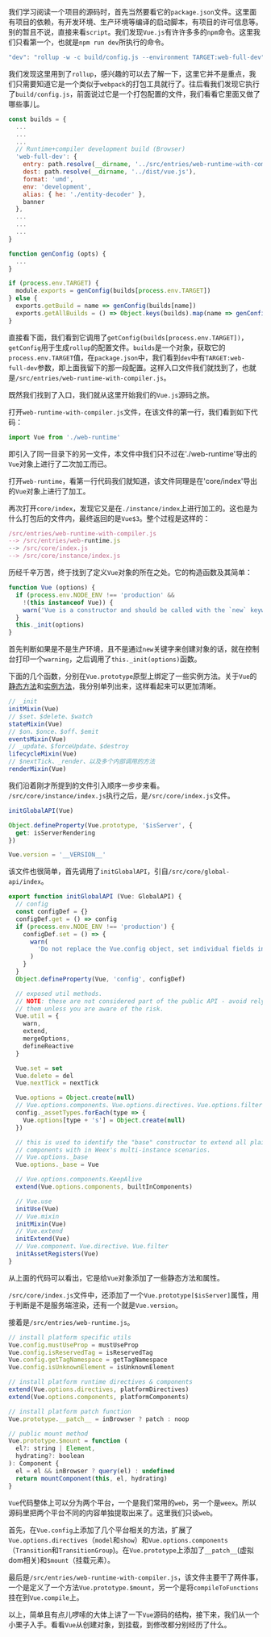 我们学习阅读一个项目的源码时，首先当然要看它的`package.json`文件。这里面有项目的依赖，有开发环境、生产环境等编译的启动脚本，有项目的许可信息等。别的暂且不说，直接来看`script`。我们发现`Vue.js`有许许多多的`npm`命令。这里我们只看第一个，也就是`npm run dev`所执行的命令。

```JavaScript
"dev": "rollup -w -c build/config.js --environment TARGET:web-full-dev"
```

我们发现这里用到了`rollup`，感兴趣的可以去了解一下，这里它并不是重点，我们只需要知道它是一个类似于`webpack`的打包工具就行了。往后看我们发现它执行了`build/config.js`，前面说过它是一个打包配置的文件，我们看看它里面又做了哪些事儿。

```JavaScript
const builds = {
  ...
  ...
  ...
  // Runtime+compiler development build (Browser)
  'web-full-dev': {
    entry: path.resolve(__dirname, '../src/entries/web-runtime-with-compiler.js'),
    dest: path.resolve(__dirname, '../dist/vue.js'),
    format: 'umd',
    env: 'development',
    alias: { he: './entity-decoder' },
    banner
  },
  ...
  ...
  ...
}

function genConfig (opts) {
  ...
}

if (process.env.TARGET) {
  module.exports = genConfig(builds[process.env.TARGET])
} else {
  exports.getBuild = name => genConfig(builds[name])
  exports.getAllBuilds = () => Object.keys(builds).map(name => genConfig(builds[name]))
}
```

直接看下面，我们看到它调用了`getConfig(builds[process.env.TARGET])`，`getConfig`用于生成`rollup`的配置文件。`builds`是一个对象，获取它的`process.env.TARGET`值，在`package.json`中，我们看到`dev`中有`TARGET:web-full-dev`参数，即上面我留下的那一段配置。这样入口文件我们就找到了，也就是`/src/entries/web-runtime-with-compiler.js`。

既然我们找到了入口，我们就从这里开始我们的`Vue.js`源码之旅。

打开`web-runtime-with-compiler.js`文件，在该文件的第一行，我们看到如下代码：

```JavaScript
import Vue from './web-runtime'
```

即引入了同一目录下的另一文件，本文件中我们只不过在'./web-runtime'导出的`Vue`对象上进行了二次加工而已。

打开`web-runtime`，看第一行代码我们就知道，该文件同理是在'core/index'导出的`Vue`对象上进行了加工。

再次打开`core/index`，发现它又是在`./instance/index`上进行加工的。这也是为什么打包后的文件内，最终返回的是`Vue$3`。整个过程是这样的：

```JavaScript
/src/entries/web-runtime-with-compiler.js   
--> /src/entries/web-runtime.js    
--> /src/core/index.js    
--> /src/core/instance/index.js
```

历经千辛万苦，终于找到了定义`Vue`对象的所在之处。它的构造函数及其简单：

```JavaScript
function Vue (options) {
  if (process.env.NODE_ENV !== 'production' &&
    !(this instanceof Vue)) {
    warn('Vue is a constructor and should be called with the `new` keyword')
  }
  this._init(options)
}
```

首先判断如果是不是生产环境，且不是通过`new`关键字来创建对象的话，就在控制台打印一个`warning`，之后调用了`this._init(options)`函数。

下面的几个函数，分别在`Vue.prototype`原型上绑定了一些实例方法。关于`Vue`的[静态方法](Vue-globals.md)和[实例方法](Vue实例属性.md)，我分别单列出来，这样看起来可以更加清晰。

```JavaScript
// _init
initMixin(Vue)  
// $set、$delete、$watch
stateMixin(Vue)
// $on、$once、$off、$emit
eventsMixin(Vue)
// _update、$forceUpdate、$destroy
lifecycleMixin(Vue)
// $nextTick、_render、以及多个内部调用的方法
renderMixin(Vue)
```

我们沿着刚才所提到的文件引入顺序一步步来看。` /src/core/instance/index.js`执行之后，是`/src/core/index.js`文件。

```JavaScript
initGlobalAPI(Vue)

Object.defineProperty(Vue.prototype, '$isServer', {
  get: isServerRendering
})

Vue.version = '__VERSION__'
```

该文件也很简单，首先调用了`initGlobalAPI`，引自`/src/core/global-api/index`。

```JavaScript
export function initGlobalAPI (Vue: GlobalAPI) {
  // config
  const configDef = {}
  configDef.get = () => config
  if (process.env.NODE_ENV !== 'production') {
    configDef.set = () => {
      warn(
        'Do not replace the Vue.config object, set individual fields instead.'
      )
    }
  }
  Object.defineProperty(Vue, 'config', configDef)

  // exposed util methods.
  // NOTE: these are not considered part of the public API - avoid relying on
  // them unless you are aware of the risk.
  Vue.util = {
    warn,
    extend,
    mergeOptions,
    defineReactive
  }

  Vue.set = set
  Vue.delete = del
  Vue.nextTick = nextTick

  Vue.options = Object.create(null)
  // Vue.options.components、Vue.options.directives、Vue.options.filters
  config._assetTypes.forEach(type => {
    Vue.options[type + 's'] = Object.create(null)
  })

  // this is used to identify the "base" constructor to extend all plain-object
  // components with in Weex's multi-instance scenarios.
  // Vue.options._base
  Vue.options._base = Vue

  // Vue.options.components.KeepAlive
  extend(Vue.options.components, builtInComponents)

  // Vue.use
  initUse(Vue)
  // Vue.mixin
  initMixin(Vue)
  // Vue.extend
  initExtend(Vue)
  // Vue.component、Vue.directive、Vue.filter
  initAssetRegisters(Vue)
}
```

从上面的代码可以看出，它是给`Vue`对象添加了一些静态方法和属性。

`/src/core/index.js`文件中，还添加了一个`Vue.prototype[$isServer]`属性，用于判断是不是服务端渲染，还有一个就是`Vue.version`。

接着是`/src/entries/web-runtime.js`。

```JavaScript
// install platform specific utils
Vue.config.mustUseProp = mustUseProp
Vue.config.isReservedTag = isReservedTag
Vue.config.getTagNamespace = getTagNamespace
Vue.config.isUnknownElement = isUnknownElement

// install platform runtime directives & components
extend(Vue.options.directives, platformDirectives)
extend(Vue.options.components, platformComponents)

// install platform patch function
Vue.prototype.__patch__ = inBrowser ? patch : noop

// public mount method
Vue.prototype.$mount = function (
  el?: string | Element,
  hydrating?: boolean
): Component {
  el = el && inBrowser ? query(el) : undefined
  return mountComponent(this, el, hydrating)
}
```

`Vue`代码整体上可以分为两个平台，一个是我们常用的`web`，另一个是`weex`。所以源码里把两个平台不同的内容单独提取出来了。这里我们只谈`web`。

首先，在`Vue.config`上添加了几个平台相关的方法，扩展了`Vue.options.directives`（`model`和`show`）和`Vue.options.components`（`Transition`和`TransitionGroup`)。在`Vue.prototype`上添加了`__patch__`(虚拟dom相关)和`$mount`（挂载元素）。

最后是`/src/entries/web-runtime-with-compiler.js`，该文件主要干了两件事，一个是定义了一个方法`Vue.prototype.$mount`，另一个是将`compileToFunctions`挂在到`Vue.compile`上。

以上，简单且有点儿啰嗦的大体上讲了一下`Vue`源码的结构，接下来，我们从一个小栗子入手。看看`Vue`从创建对象，到挂载，到修改都分别经历了什么。
